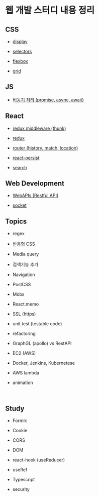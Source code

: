 # 웹 개발 스터디 내용 정리

## CSS

- [display](https://github.com/doheelab/js-study/blob/master/CSS/Display.md)

- [selectors](https://github.com/doheelab/js-study/blob/master/CSS/Selectors.md)

- [flexbox](https://github.com/doheelab/js-study/blob/master/CSS/Flexbox.md)

- [grid](https://github.com/doheelab/js-study/blob/master/CSS/Grid.md)

## JS

- [비동기 처리 (promise, async, await)](https://github.com/doheelab/js-study/tree/master/async)

## React

- [redux middleware (thunk)](https://github.com/doheelab/js-study/tree/master/redux-thunk)

- [redux](https://github.com/doheelab/js-study/tree/master/redux)

- [router (history, match, location)](https://github.com/doheelab/js-study/tree/master/react-router)

- [react-persist](https://github.com/doheelab/js-study/tree/master/react-persist)

- [search](https://github.com/doheelab/js-study/tree/master/search)

## Web Development

- [WebAPIs (Restful API)](https://github.com/doheelab/js-study/tree/master/WebAPIs)

- [socket](https://github.com/doheelab/js-study/tree/master/socket)

## Topics

- regex

* 반응형 CSS

* Media query

* 검색기능 추가

* Navigation

* PostCSS

* Mobx

* React.memo

* SSL (https)

* unit test (testable code)

* refactoring

* GraphGL (apollo) vs RestAPI

* EC2 (AWS)

* Docker, Jenkins, Kubernetese

* AWS lambda

* animation

<br>

## Study

- Formik

- Cookie

- CORS

- DOM

- react-hook (useReducer)

- useRef

- Typescript

- security
